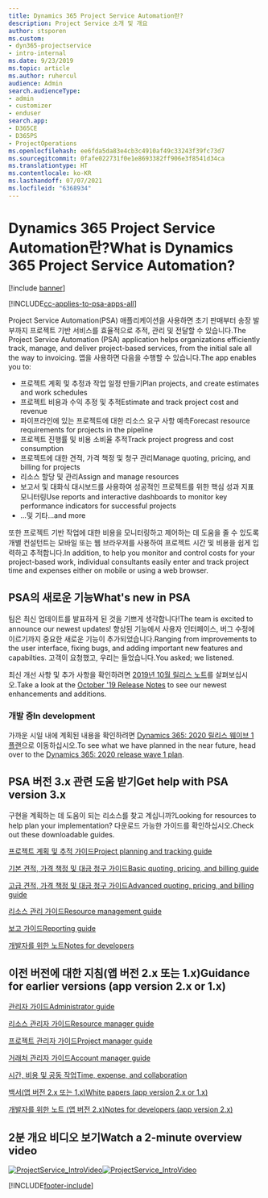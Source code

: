 ```yaml
---
title: Dynamics 365 Project Service Automation란?
description: Project Service 소개 및 개요
author: stsporen
ms.custom:
- dyn365-projectservice
- intro-internal
ms.date: 9/23/2019
ms.topic: article
ms.author: ruhercul
audience: Admin
search.audienceType:
- admin
- customizer
- enduser
search.app:
- D365CE
- D365PS
- ProjectOperations
ms.openlocfilehash: ee6fda5da83e4cb3c4910af49c33243f39fc73d7
ms.sourcegitcommit: 0fafe022731f0e1e8693382ff906e3f8541d34ca
ms.translationtype: HT
ms.contentlocale: ko-KR
ms.lasthandoff: 07/07/2021
ms.locfileid: "6368934"
---
```

# <a name="what-is-dynamics-365-project-service-automation"></a><span data-ttu-id="760db-103">Dynamics 365 Project Service Automation란?</span><span class="sxs-lookup"><span data-stu-id="760db-103">What is Dynamics 365 Project Service Automation?</span></span>

[!include [banner](../includes/psa-now-project-operations.md)]

[!INCLUDE[cc-applies-to-psa-apps-all](../includes/cc-applies-to-psa-apps-all.md)]

<span data-ttu-id="760db-104">Project Service Automation(PSA) 애플리케이션을 사용하면 초기 판매부터 송장 발부까지 프로젝트 기반 서비스를 효율적으로 추적, 관리 및 전달할 수 있습니다.</span><span class="sxs-lookup"><span data-stu-id="760db-104">The Project Service Automation (PSA) application helps organizations efficiently track, manage, and deliver project-based services, from the initial sale all the way to invoicing.</span></span> <span data-ttu-id="760db-105">앱을 사용하면 다음을 수행할 수 있습니다.</span><span class="sxs-lookup"><span data-stu-id="760db-105">The app enables you to:</span></span>

- <span data-ttu-id="760db-106">프로젝트 계획 및 추정과 작업 일정 만들기</span><span class="sxs-lookup"><span data-stu-id="760db-106">Plan projects, and create estimates and work schedules</span></span>
- <span data-ttu-id="760db-107">프로젝트 비용과 수익 추정 및 추적</span><span class="sxs-lookup"><span data-stu-id="760db-107">Estimate and track project cost and revenue</span></span>
- <span data-ttu-id="760db-108">파이프라인에 있는 프로젝트에 대한 리소스 요구 사항 예측</span><span class="sxs-lookup"><span data-stu-id="760db-108">Forecast resource requirements for projects in the pipeline</span></span>
- <span data-ttu-id="760db-109">프로젝트 진행률 및 비용 소비율 추적</span><span class="sxs-lookup"><span data-stu-id="760db-109">Track project progress and cost consumption</span></span>
- <span data-ttu-id="760db-110">프로젝트에 대한 견적, 가격 책정 및 청구 관리</span><span class="sxs-lookup"><span data-stu-id="760db-110">Manage quoting, pricing, and billing for projects</span></span>
- <span data-ttu-id="760db-111">리소스 할당 및 관리</span><span class="sxs-lookup"><span data-stu-id="760db-111">Assign and manage resources</span></span>
- <span data-ttu-id="760db-112">보고서 및 대화식 대시보드를 사용하여 성공적인 프로젝트를 위한 핵심 성과 지표 모니터링</span><span class="sxs-lookup"><span data-stu-id="760db-112">Use reports and interactive dashboards to monitor key performance indicators for successful projects</span></span>
- <span data-ttu-id="760db-113">...및 기타</span><span class="sxs-lookup"><span data-stu-id="760db-113">...and more</span></span>

<span data-ttu-id="760db-114">또한 프로젝트 기반 작업에 대한 비용을 모니터링하고 제어하는 데 도움을 줄 수 있도록 개별 컨설턴트는 모바일 또는 웹 브라우저를 사용하여 프로젝트 시간 및 비용을 쉽게 입력하고 추적합니다.</span><span class="sxs-lookup"><span data-stu-id="760db-114">In addition, to help you monitor and control costs for your project-based work, individual consultants easily enter and track project time and expenses either on mobile or using a web browser.</span></span>

## <a name="whats-new-in-psa"></a><span data-ttu-id="760db-115">PSA의 새로운 기능</span><span class="sxs-lookup"><span data-stu-id="760db-115">What's new in PSA</span></span>
<span data-ttu-id="760db-116">팀은 최신 업데이트를 발표하게 된 것을 기쁘게 생각합니다!</span><span class="sxs-lookup"><span data-stu-id="760db-116">The team is excited to announce our newest updates!</span></span> <span data-ttu-id="760db-117">향상된 기능에서 사용자 인터페이스, 버그 수정에 이르기까지 중요한 새로운 기능이 추가되었습니다.</span><span class="sxs-lookup"><span data-stu-id="760db-117">Ranging from improvements to the user interface, fixing bugs, and adding important new features and capabilties.</span></span> <span data-ttu-id="760db-118">고객이 요청했고, 우리는 들었습니다.</span><span class="sxs-lookup"><span data-stu-id="760db-118">You asked; we listened.</span></span>

<span data-ttu-id="760db-119">최신 개선 사항 및 추가 사항을 확인하려면 [2019년 10월 릴리스 노트](/dynamics365-release-plan/2019wave2/index)를 살펴보십시오.</span><span class="sxs-lookup"><span data-stu-id="760db-119">Take a look at the [October '19 Release Notes](/dynamics365-release-plan/2019wave2/index) to see our newest enhancements and additions.</span></span>

### <a name="in-development"></a><span data-ttu-id="760db-120">개발 중</span><span class="sxs-lookup"><span data-stu-id="760db-120">In development</span></span>
<span data-ttu-id="760db-121">가까운 시일 내에 계획된 내용을 확인하려면 [Dynamics 365: 2020 릴리스 웨이브 1 플랜](/dynamics365-release-plan/2020wave1/index)으로 이동하십시오.</span><span class="sxs-lookup"><span data-stu-id="760db-121">To see what we have planned in the near future, head over to the [Dynamics 365: 2020 release wave 1 plan](/dynamics365-release-plan/2020wave1/index).</span></span>

## <a name="get-help-with-psa-version-3x"></a><span data-ttu-id="760db-122">PSA 버전 3.x 관련 도움 받기</span><span class="sxs-lookup"><span data-stu-id="760db-122">Get help with PSA version 3.x</span></span>
<span data-ttu-id="760db-123">구현을 계획하는 데 도움이 되는 리소스를 찾고 계십니까?</span><span class="sxs-lookup"><span data-stu-id="760db-123">Looking for resources to help plan your implementation?</span></span> <span data-ttu-id="760db-124">다운로드 가능한 가이드를 확인하십시오.</span><span class="sxs-lookup"><span data-stu-id="760db-124">Check out these downloadable guides.</span></span>

 [<span data-ttu-id="760db-125">프로젝트 계획 및 추적 가이드</span><span class="sxs-lookup"><span data-stu-id="760db-125">Project planning and tracking guide</span></span>](../psa/implementation-guides/project-planning-tracking.md)

 [<span data-ttu-id="760db-126">기본 견적, 가격 책정 및 대금 청구 가이드</span><span class="sxs-lookup"><span data-stu-id="760db-126">Basic quoting, pricing, and billing guide</span></span>](../psa/implementation-guides/begin-quoting-pricing-billing.md)

 [<span data-ttu-id="760db-127">고급 견적, 가격 책정 및 대금 청구 가이드</span><span class="sxs-lookup"><span data-stu-id="760db-127">Advanced quoting, pricing, and billing guide</span></span>](../psa/implementation-guides/adv-quoting-pricing-billing.md)

 [<span data-ttu-id="760db-128">리소스 관리 가이드</span><span class="sxs-lookup"><span data-stu-id="760db-128">Resource management guide</span></span>](../psa/implementation-guides/resource-management-guide.md)

 [<span data-ttu-id="760db-129">보고 가이드</span><span class="sxs-lookup"><span data-stu-id="760db-129">Reporting guide</span></span>](../psa/implementation-guides/reporting-guide.md)

 [<span data-ttu-id="760db-130">개발자를 위한 노트</span><span class="sxs-lookup"><span data-stu-id="760db-130">Notes for developers</span></span>](../psa/developer-guides/overview-dev-notes-v3.x.md)

## <a name="guidance-for-earlier-versions-app-version-2x-or-1x"></a><span data-ttu-id="760db-131">이전 버전에 대한 지침(앱 버전 2.x 또는 1.x)</span><span class="sxs-lookup"><span data-stu-id="760db-131">Guidance for earlier versions (app version 2.x or 1.x)</span></span>
 [<span data-ttu-id="760db-132">관리자 가이드</span><span class="sxs-lookup"><span data-stu-id="760db-132">Administrator guide</span></span>](../psa/admin-guide.md)

 [<span data-ttu-id="760db-133">리소스 관리자 가이드</span><span class="sxs-lookup"><span data-stu-id="760db-133">Resource manager guide</span></span>](../psa/resource-manager-guide.md)

 [<span data-ttu-id="760db-134">프로젝트 관리자 가이드</span><span class="sxs-lookup"><span data-stu-id="760db-134">Project manager guide</span></span>](../psa/project-manager-guide.md)

 [<span data-ttu-id="760db-135">거래처 관리자 가이드</span><span class="sxs-lookup"><span data-stu-id="760db-135">Account manager guide</span></span>](../psa/account-manager-guide.md)

 [<span data-ttu-id="760db-136">시간, 비용 및 공동 작업</span><span class="sxs-lookup"><span data-stu-id="760db-136">Time, expense, and collaboration</span></span>](../psa/time-expense-collaboration-guide.md)

 [<span data-ttu-id="760db-137">백서(앱 버전 2.x 또는 1.x)</span><span class="sxs-lookup"><span data-stu-id="760db-137">White papers (app version 2.x or 1.x)</span></span>](../psa/white-papers.md)

 [<span data-ttu-id="760db-138">개발자를 위한 노트 (앱 버전 2.x)</span><span class="sxs-lookup"><span data-stu-id="760db-138">Notes for developers (app version 2.x)</span></span>](../psa/developer-guides/add-custom-qoi-forms-v2.x.md)

 ## <a name="watch-a-2-minute-overview-video"></a><span data-ttu-id="760db-139">2분 개요 비디오 보기</span><span class="sxs-lookup"><span data-stu-id="760db-139">Watch a 2-minute overview video</span></span>
 <a name="heroArea"></a> <span data-ttu-id="760db-140">[![ProjectService_IntroVideo](../psa/media/project-service-intro-video.png "ProjectService_IntroVideo")](https://go.microsoft.com/fwlink/p/?LinkId=799457)</span><span class="sxs-lookup"><span data-stu-id="760db-140">[![ProjectService_IntroVideo](../psa/media/project-service-intro-video.png "ProjectService_IntroVideo")](https://go.microsoft.com/fwlink/p/?LinkId=799457)</span></span>




[!INCLUDE[footer-include](../includes/footer-banner.md)]